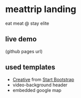 # meattrip landing

eat meat @ stay elite

## live demo

(github pages url)

## used templates

* [Creative](http://startbootstrap.com/template-overviews/creative/) from [Start Bootstrap](http://startbootstrap.com/)
* video-background header
* embedded google map